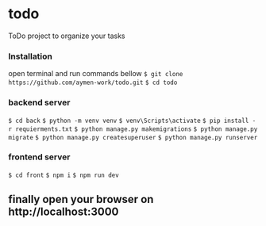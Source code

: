 # todo
ToDo project to organize your tasks

### Installation 
open terminal and run commands bellow
```$ git clone https://github.com/aymen-work/todo.git```
```$ cd todo```
### backend server
```$ cd back```
```$ python -m venv venv```
```$ venv\Scripts\activate```
```$ pip install -r requierments.txt```
```$ python manage.py makemigrations```
```$ python manage.py migrate```
```$ python manage.py createsuperuser```
```$ python manage.py runserver```

### frontend server
```$ cd front```
```$ npm i```
```$ npm run dev```

## finally open your browser on http://localhost:3000

